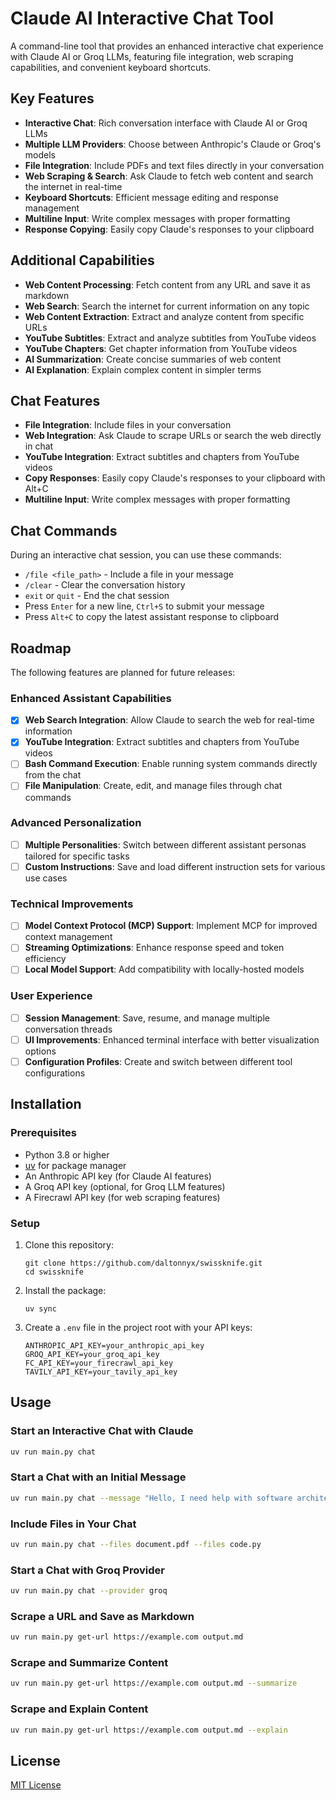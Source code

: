 # Claude AI Interactive Chat Tool

A command-line tool that provides an enhanced interactive chat experience with Claude AI or Groq LLMs, featuring file integration, web scraping capabilities, and convenient keyboard shortcuts.

## Key Features

- **Interactive Chat**: Rich conversation interface with Claude AI or Groq LLMs
- **Multiple LLM Providers**: Choose between Anthropic's Claude or Groq's models
- **File Integration**: Include PDFs and text files directly in your conversation
- **Web Scraping & Search**: Ask Claude to fetch web content and search the internet in real-time
- **Keyboard Shortcuts**: Efficient message editing and response management
- **Multiline Input**: Write complex messages with proper formatting
- **Response Copying**: Easily copy Claude's responses to your clipboard

## Additional Capabilities

- **Web Content Processing**: Fetch content from any URL and save it as markdown
- **Web Search**: Search the internet for current information on any topic
- **Web Content Extraction**: Extract and analyze content from specific URLs
- **YouTube Subtitles**: Extract and analyze subtitles from YouTube videos
- **YouTube Chapters**: Get chapter information from YouTube videos
- **AI Summarization**: Create concise summaries of web content
- **AI Explanation**: Explain complex content in simpler terms

## Chat Features

- **File Integration**: Include files in your conversation
- **Web Integration**: Ask Claude to scrape URLs or search the web directly in chat
- **YouTube Integration**: Extract subtitles and chapters from YouTube videos
- **Copy Responses**: Easily copy Claude's responses to your clipboard with Alt+C
- **Multiline Input**: Write complex messages with proper formatting

## Chat Commands

During an interactive chat session, you can use these commands:

- `/file <file_path>` - Include a file in your message
- `/clear` - Clear the conversation history
- `exit` or `quit` - End the chat session
- Press `Enter` for a new line, `Ctrl+S` to submit your message
- Press `Alt+C` to copy the latest assistant response to clipboard

## Roadmap

The following features are planned for future releases:

### Enhanced Assistant Capabilities

- [x] **Web Search Integration**: Allow Claude to search the web for real-time information
- [x] **YouTube Integration**: Extract subtitles and chapters from YouTube videos
- [ ] **Bash Command Execution**: Enable running system commands directly from the chat
- [ ] **File Manipulation**: Create, edit, and manage files through chat commands

### Advanced Personalization

- [ ] **Multiple Personalities**: Switch between different assistant personas tailored for specific tasks
- [ ] **Custom Instructions**: Save and load different instruction sets for various use cases

### Technical Improvements

- [ ] **Model Context Protocol (MCP) Support**: Implement MCP for improved context management
- [ ] **Streaming Optimizations**: Enhance response speed and token efficiency
- [ ] **Local Model Support**: Add compatibility with locally-hosted models

### User Experience

- [ ] **Session Management**: Save, resume, and manage multiple conversation threads
- [ ] **UI Improvements**: Enhanced terminal interface with better visualization options
- [ ] **Configuration Profiles**: Create and switch between different tool configurations

## Installation

### Prerequisites

- Python 3.8 or higher
- [uv](https://github.com/astral-sh/uv) for package manager
- An Anthropic API key (for Claude AI features)
- A Groq API key (optional, for Groq LLM features)
- A Firecrawl API key (for web scraping features)

### Setup

1. Clone this repository:

   ```
   git clone https://github.com/daltonnyx/swissknife.git
   cd swissknife
   ```

2. Install the package:

   ```
   uv sync
   ```

3. Create a `.env` file in the project root with your API keys:

   ```
   ANTHROPIC_API_KEY=your_anthropic_api_key
   GROQ_API_KEY=your_groq_api_key
   FC_API_KEY=your_firecrawl_api_key
   TAVILY_API_KEY=your_tavily_api_key
   ```

## Usage

### Start an Interactive Chat with Claude

```bash
uv run main.py chat
```

### Start a Chat with an Initial Message

```bash
uv run main.py chat --message "Hello, I need help with software architecture"
```

### Include Files in Your Chat

```bash
uv run main.py chat --files document.pdf --files code.py
```

### Start a Chat with Groq Provider

```bash
uv run main.py chat --provider groq
```

### Scrape a URL and Save as Markdown

```bash
uv run main.py get-url https://example.com output.md
```

### Scrape and Summarize Content

```bash
uv run main.py get-url https://example.com output.md --summarize
```

### Scrape and Explain Content

```bash
uv run main.py get-url https://example.com output.md --explain
```

## License

[MIT License](LICENSE)
